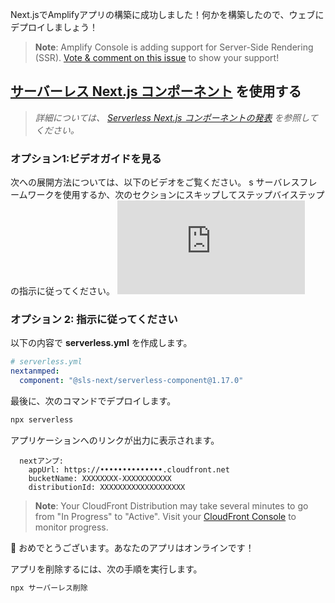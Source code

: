Next.jsでAmplifyアプリの構築に成功しました！何かを構築したので、ウェブにデプロイしましょう！

> **Note**: Amplify Console is adding support for Server-Side Rendering (SSR). [Vote & comment on this issue](https://github.com/aws-amplify/amplify-console/issues/412) to show your support!

## [サーバーレス Next.js コンポーネント](https://github.com/serverless-nextjs/serverless-next.js) を使用する

> _詳細については、 [Serverless Next.js コンポーネントの発表](https://www.serverless.com/blog/serverless-nextjs) を参照してください。_

### オプション1:ビデオガイドを見る

次への展開方法については、以下のビデオをご覧ください。 s サーバレスフレームワークを使用するか、次のセクションにスキップしてステップバイステップの指示に従ってください。 <iframe src="https://www.youtube-nocookie.com/embed/2SwlDpfGkXM" frameborder="0" allow="accelerometer; autoplay; clipboard-write; encrypted-media; gyroscope; picture-in-picture" allowfullscreen mark="crwd-mark"></iframe>

### オプション 2: 指示に従ってください

以下の内容で __serverless.yml__ を作成します。

```yaml
# serverless.yml
nextanmped:
  component: "@sls-next/serverless-component@1.17.0"
```

最後に、次のコマンドでデプロイします。

```bash
npx serverless
```

アプリケーションへのリンクが出力に表示されます。

```console
  nextアンプ:
    appUrl: https://••••••••••••••.cloudfront.net
    bucketName: XXXXXXXX-XXXXXXXXXXX
    distributionId: XXXXXXXXXXXXXXXXXXX
```

> **Note**: Your CloudFront Distribution may take several minutes to go from "In Progress" to "Active".  Visit your [CloudFront Console](https://console.aws.amazon.com/cloudfront/home) to monitor progress.

👏 おめでとうございます。あなたのアプリはオンラインです！

アプリを削除するには、次の手順を実行します。

```bash
npx サーバーレス削除
```

